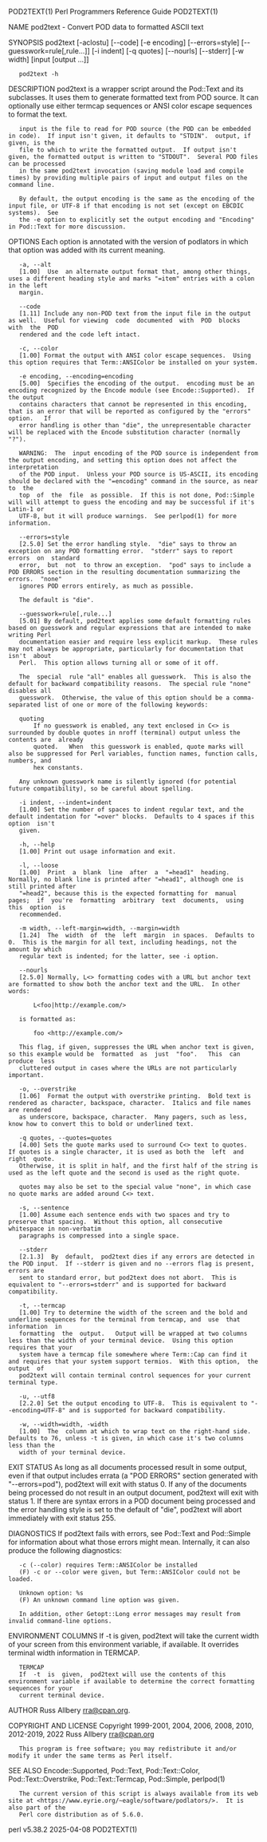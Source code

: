 POD2TEXT(1)						       Perl Programmers Reference Guide							   POD2TEXT(1)

NAME
       pod2text - Convert POD data to formatted ASCII text

SYNOPSIS
       pod2text [-aclostu] [--code] [-e encoding]
	   [--errors=style] [--guesswork=rule[,rule...]]
	   [-i indent] [-q quotes]
	   [--nourls] [--stderr] [-w width] [input [output ...]]

       pod2text -h

DESCRIPTION
       pod2text is a wrapper script around the Pod::Text and its subclasses.  It uses them to generate formatted text from POD source.	It can optionally use
       either termcap sequences or ANSI color escape sequences to format the text.

       input is the file to read for POD source (the POD can be embedded in code).  If input isn't given, it defaults to "STDIN".  output, if given, is the
       file to which to write the formatted output.  If output isn't given, the formatted output is written to "STDOUT".  Several POD files can be processed
       in the same pod2text invocation (saving module load and compile times) by providing multiple pairs of input and output files on the command line.

       By default, the output encoding is the same as the encoding of the input file, or UTF-8 if that encoding is not set (except on EBCDIC systems).	See
       the -e option to explicitly set the output encoding and "Encoding" in Pod::Text for more discussion.

OPTIONS
       Each option is annotated with the version of podlators in which that option was added with its current meaning.

       -a, --alt
	   [1.00]  Use	an alternate output format that, among other things, uses a different heading style and marks "=item" entries with a colon in the left
	   margin.

       --code
	   [1.11] Include any non-POD text from the input file in the output as well.  Useful for viewing  code	 documented  with  POD	blocks	with  the  POD
	   rendered and the code left intact.

       -c, --color
	   [1.00] Format the output with ANSI color escape sequences.  Using this option requires that Term::ANSIColor be installed on your system.

       -e encoding, --encoding=encoding
	   [5.00]  Specifies the encoding of the output.  encoding must be an encoding recognized by the Encode module (see Encode::Supported).	 If the output
	   contains characters that cannot be represented in this encoding, that is an error that will be reported as configured by the "errors"  option.   If
	   error handling is other than "die", the unrepresentable character will be replaced with the Encode substitution character (normally "?").

	   WARNING:  The  input encoding of the POD source is independent from the output encoding, and setting this option does not affect the interpretation
	   of the POD input.  Unless your POD source is US-ASCII, its encoding should be declared with the "=encoding" command in the source, as near  to  the
	   top	of  the	 file  as possible.  If this is not done, Pod::Simple will will attempt to guess the encoding and may be successful if it's Latin-1 or
	   UTF-8, but it will produce warnings.	 See perlpod(1) for more information.

       --errors=style
	   [2.5.0] Set the error handling style.  "die" says to throw an exception on any POD formatting error.	 "stderr" says to report  errors  on  standard
	   error,  but	not  to throw an exception.  "pod" says to include a POD ERRORS section in the resulting documentation summarizing the errors.	"none"
	   ignores POD errors entirely, as much as possible.

	   The default is "die".

       --guesswork=rule[,rule...]
	   [5.01] By default, pod2text applies some default formatting rules based on guesswork and regular expressions that are intended to make writing Perl
	   documentation easier and require less explicit markup.  These rules may not always be appropriate, particularly for documentation that isn't	 about
	   Perl.  This option allows turning all or some of it off.

	   The	special	 rule "all" enables all guesswork.  This is also the default for backward compatibility reasons.  The special rule "none" disables all
	   guesswork.  Otherwise, the value of this option should be a comma-separated list of one or more of the following keywords:

	   quoting
	       If no guesswork is enabled, any text enclosed in C<> is surrounded by double quotes in nroff (terminal) output unless the contents are  already
	       quoted.	 When  this guesswork is enabled, quote marks will also be suppressed for Perl variables, function names, function calls, numbers, and
	       hex constants.

	   Any unknown guesswork name is silently ignored (for potential future compatibility), so be careful about spelling.

       -i indent, --indent=indent
	   [1.00] Set the number of spaces to indent regular text, and the default indentation for "=over" blocks.  Defaults to 4 spaces if this option	 isn't
	   given.

       -h, --help
	   [1.00] Print out usage information and exit.

       -l, --loose
	   [1.00]  Print  a  blank  line  after	 a  "=head1"  heading.	Normally, no blank line is printed after "=head1", although one is still printed after
	   "=head2", because this is the expected formatting for  manual  pages;  if  you're  formatting  arbitrary  text  documents,  using  this  option  is
	   recommended.

       -m width, --left-margin=width, --margin=width
	   [1.24]  The	width  of  the	left  margin  in spaces.  Defaults to 0.  This is the margin for all text, including headings, not the amount by which
	   regular text is indented; for the latter, see -i option.

       --nourls
	   [2.5.0] Normally, L<> formatting codes with a URL but anchor text are formatted to show both the anchor text and the URL.  In other words:

	       L<foo|http://example.com/>

	   is formatted as:

	       foo <http://example.com/>

	   This flag, if given, suppresses the URL when anchor text is given, so this example would be	formatted  as  just  "foo".   This  can	 produce  less
	   cluttered output in cases where the URLs are not particularly important.

       -o, --overstrike
	   [1.06]  Format the output with overstrike printing.	Bold text is rendered as character, backspace, character.  Italics and file names are rendered
	   as underscore, backspace, character.	 Many pagers, such as less, know how to convert this to bold or underlined text.

       -q quotes, --quotes=quotes
	   [4.00] Sets the quote marks used to surround C<> text to quotes.  If quotes is a single character, it is used as both the  left  and	 right	quote.
	   Otherwise, it is split in half, and the first half of the string is used as the left quote and the second is used as the right quote.

	   quotes may also be set to the special value "none", in which case no quote marks are added around C<> text.

       -s, --sentence
	   [1.00] Assume each sentence ends with two spaces and try to preserve that spacing.  Without this option, all consecutive whitespace in non-verbatim
	   paragraphs is compressed into a single space.

       --stderr
	   [2.1.3]  By	default,  pod2text dies if any errors are detected in the POD input.  If --stderr is given and no --errors flag is present, errors are
	   sent to standard error, but pod2text does not abort.	 This is equivalent to "--errors=stderr" and is supported for backward compatibility.

       -t, --termcap
	   [1.00] Try to determine the width of the screen and the bold and underline sequences for the terminal from termcap, and  use	 that  information  in
	   formatting  the  output.   Output will be wrapped at two columns less than the width of your terminal device.  Using this option requires that your
	   system have a termcap file somewhere where Term::Cap can find it and requires that your system support termios.  With this option,  the  output  of
	   pod2text will contain terminal control sequences for your current terminal type.

       -u, --utf8
	   [2.2.0] Set the output encoding to UTF-8.  This is equivalent to "--encoding=UTF-8" and is supported for backward compatibility.

       -w, --width=width, -width
	   [1.00]  The	column at which to wrap text on the right-hand side.  Defaults to 76, unless -t is given, in which case it's two columns less than the
	   width of your terminal device.

EXIT STATUS
       As long as all documents processed result in some output, even if that output includes errata (a "POD ERRORS" section generated	with  "--errors=pod"),
       pod2text	 will  exit with status 0.  If any of the documents being processed do not result in an output document, pod2text will exit with status 1.  If
       there are syntax errors in a POD document being processed and the error handling style is set to the default of "die", pod2text will abort  immediately
       with exit status 255.

DIAGNOSTICS
       If  pod2text  fails with errors, see Pod::Text and Pod::Simple for information about what those errors might mean.  Internally, it can also produce the
       following diagnostics:

       -c (--color) requires Term::ANSIColor be installed
	   (F) -c or --color were given, but Term::ANSIColor could not be loaded.

       Unknown option: %s
	   (F) An unknown command line option was given.

       In addition, other Getopt::Long error messages may result from invalid command-line options.

ENVIRONMENT
       COLUMNS
	   If -t is given, pod2text will take the current width of your screen from this environment variable, if  available.	It  overrides  terminal	 width
	   information in TERMCAP.

       TERMCAP
	   If  -t  is  given,  pod2text will use the contents of this environment variable if available to determine the correct formatting sequences for your
	   current terminal device.

AUTHOR
       Russ Allbery <rra@cpan.org>.

COPYRIGHT AND LICENSE
       Copyright 1999-2001, 2004, 2006, 2008, 2010, 2012-2019, 2022 Russ Allbery <rra@cpan.org>

       This program is free software; you may redistribute it and/or modify it under the same terms as Perl itself.

SEE ALSO
       Encode::Supported, Pod::Text, Pod::Text::Color, Pod::Text::Overstrike, Pod::Text::Termcap, Pod::Simple, perlpod(1)

       The current version of this script is always available from its web site at <https://www.eyrie.org/~eagle/software/podlators/>.	It is also part of the
       Perl core distribution as of 5.6.0.

perl v5.38.2								  2025-04-08								   POD2TEXT(1)
